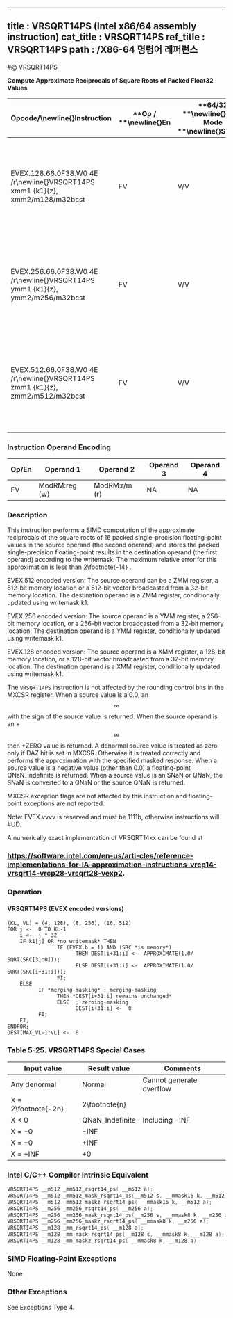 ----------------------------
title : VRSQRT14PS (Intel x86/64 assembly instruction)
cat_title : VRSQRT14PS
ref_title : VRSQRT14PS
path : /X86-64 명령어 레퍼런스
----------------------------
#@ VRSQRT14PS

**Compute Approximate Reciprocals of Square Roots of Packed Float32 Values**

|**Opcode/**\newline{}**Instruction**|**Op / **\newline{}**En**|**64/32 **\newline{}**bit Mode **\newline{}**Support**|**CPUID **\newline{}**Feature **\newline{}**Flag**|**Description**|
|------------------------------------|-------------------------|------------------------------------------------------|--------------------------------------------------|---------------|
|EVEX.128.66.0F38.W0 4E /r\newline{}VRSQRT14PS xmm1 {k1}{z}, xmm2/m128/m32bcst|FV|V/V|AVX512VL\newline{}AVX512F|Computes the approximate reciprocal square roots of the packed single-precision floating-point values in xmm2/m128/m32bcst and stores the results in xmm1. Under writemask.|
|EVEX.256.66.0F38.W0 4E /r\newline{}VRSQRT14PS ymm1 {k1}{z}, ymm2/m256/m32bcst|FV|V/V|AVX512VL\newline{}AVX512F|Computes the approximate reciprocal square roots of the packed single-precision floating-point values in ymm2/m256/m32bcst and stores the results in ymm1. Under writemask.|
|EVEX.512.66.0F38.W0 4E /r\newline{}VRSQRT14PS zmm1 {k1}{z}, zmm2/m512/m32bcst|FV|V/V|AVX512F|Computes the approximate reciprocal square roots of the packed single-precision floating-point values in zmm2/m512/m32bcst and stores the results in zmm1. Under writemask.|
### Instruction Operand Encoding


|Op/En|Operand 1|Operand 2|Operand 3|Operand 4|
|-----|---------|---------|---------|---------|
|FV|ModRM:reg (w)|ModRM:r/m (r)|NA|NA|
### Description


This instruction performs a SIMD computation of the approximate reciprocals of the square roots of 16 packed single-precision floating-point values in the source operand (the second operand) and stores the packed single-precision floating-point results in the destination operand (the first operand) according to the writemask. The maximum relative error for this approximation is less than 2\footnote{-14} . 

EVEX.512 encoded version: The source operand can be a ZMM register, a 512-bit memory location or a 512-bit vector broadcasted from a 32-bit memory location. The destination operand is a ZMM register, conditionally updated using writemask k1. 

EVEX.256 encoded version: The source operand is a YMM register, a 256-bit memory location, or a 256-bit vector broadcasted from a 32-bit memory location. The destination operand is a YMM register, conditionally updated using writemask k1. 

EVEX.128 encoded version: The source operand is a XMM register, a 128-bit memory location, or a 128-bit vector broadcasted from a 32-bit memory location. The destination operand is a XMM register, conditionally updated using writemask k1. 

The `VRSQRT14PS` instruction is not affected by the rounding control bits in the MXCSR register. When a source value is a 0.0, an $$\infty$$ with the sign of the source value is returned. When the source operand is an +$$\infty$$ then +ZERO value is returned. A denormal source value is treated as zero only if DAZ bit is set in MXCSR. Otherwise it is treated correctly and performs the approximation with the specified masked response. When a source value is a negative value (other than 0.0) a floating-point QNaN_indefinite is returned. When a source value is an SNaN or QNaN, the SNaN is converted to a QNaN or the source QNaN is returned.

MXCSR exception flags are not affected by this instruction and floating-point exceptions are not reported.

Note: EVEX.vvvv is reserved and must be 1111b, otherwise instructions will #UD.

A numerically exact implementation of VRSQRT14xx can be found at 

###                                                                                                        https://software.intel.com/en-us/arti-cles/reference-implementations-for-IA-approximation-instructions-vrcp14-vrsqrt14-vrcp28-vrsqrt28-vexp2.

### Operation
#### VRSQRT14PS (EVEX encoded versions) 
```info-verb
(KL, VL) = (4, 128), (8, 256), (16, 512)
FOR j <-  0 TO KL-1
    i <-  j * 32
    IF k1[j] OR *no writemask* THEN
                IF (EVEX.b = 1) AND (SRC *is memory*)
                      THEN DEST[i+31:i] <-  APPROXIMATE(1.0/ SQRT(SRC[31:0]));
                      ELSE DEST[i+31:i] <-  APPROXIMATE(1.0/ SQRT(SRC[i+31:i]));
                FI;
    ELSE 
          IF *merging-masking* ; merging-masking
                THEN *DEST[i+31:i] remains unchanged*
                ELSE  ; zeroing-masking
                      DEST[i+31:i] <-  0
          FI;
    FI;
ENDFOR;
DEST[MAX_VL-1:VL] <-  0
```
### Table 5-25. VRSQRT14PS Special Cases


|**Input value**|**Result value**|**Comments**|
|---------------|----------------|------------|
|Any denormal|Normal|Cannot generate overflow|
|X = 2\footnote{-2n}|2\footnote{n}||
|X < 0|QNaN_Indefinite|Including -INF|
|X = -0|-INF||
|X = +0|+INF||
|X = +INF|+0||

### Intel C/C++ Compiler Intrinsic Equivalent

```cpp
VRSQRT14PS __m512 _mm512_rsqrt14_ps( __m512 a);
VRSQRT14PS __m512 _mm512_mask_rsqrt14_ps(__m512 s, __mmask16 k, __m512 a);
VRSQRT14PS __m512 _mm512_maskz_rsqrt14_ps( __mmask16 k, __m512 a);
VRSQRT14PS __m256 _mm256_rsqrt14_ps( __m256 a);
VRSQRT14PS __m256 _mm256_mask_rsqrt14_ps(__m256 s, __mmask8 k, __m256 a);
VRSQRT14PS __m256 _mm256_maskz_rsqrt14_ps( __mmask8 k, __m256 a);
VRSQRT14PS __m128 _mm_rsqrt14_ps( __m128 a);
VRSQRT14PS __m128 _mm_mask_rsqrt14_ps(__m128 s, __mmask8 k, __m128 a);
VRSQRT14PS __m128 _mm_maskz_rsqrt14_ps( __mmask8 k, __m128 a);
```
### SIMD Floating-Point Exceptions


None

### Other Exceptions


See Exceptions Type 4.

